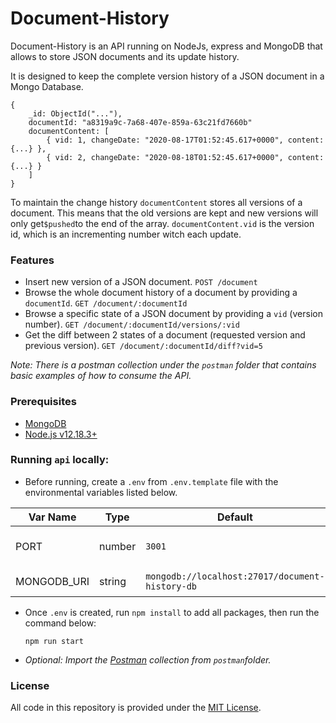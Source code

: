 # Document-History

Document-History is an API running on NodeJs, express and MongoDB that allows to store JSON documents and its update history.

It is designed to keep the complete version history of a JSON document in a Mongo Database.

```
{
    _id: ObjectId("..."),
    documentId: "a8319a9c-7a68-407e-859a-63c21fd7660b"
    documentContent: [
        { vid: 1, changeDate: "2020-08-17T01:52:45.617+0000", content: {...} },
        { vid: 2, changeDate: "2020-08-18T01:52:45.617+0000", content: {...} }
    ]
}
```

To maintain the change history `documentContent` stores all versions of a document. This means that the old versions are kept and new versions will only get`$pushed`to the end of the array. `documentContent.vid` is the version id, which is an incrementing number witch each update.

### Features

- Insert new version of a JSON document. `POST /document`
- Browse the whole document history of a document by providing a `documentId`. `GET /document/:documentId`
- Browse a specific state of a JSON document by providing a `vid` (version number). `GET /document/:documentId/versions/:vid`
- Get the diff between 2 states of a document (requested version and previous version). `GET /document/:documentId/diff?vid=5`

_Note: There is a postman collection under the `postman` folder that contains basic examples of how to consume the API._

### Prerequisites

- [MongoDB](https://www.mongodb.com/download-center/community)
- [Node.js v12.18.3+](http://nodejs.org)

### Running `api` locally:

- Before running, create a `.env` from `.env.template` file with the environmental variables listed below.

| Var Name    | Type   | Default                                         | Description                   |
| ----------- | ------ | ----------------------------------------------- | ----------------------------- |
| PORT        | number | `3001`                                          | Port to run the API server on |
| MONGODB_URI | string | `mongodb://localhost:27017/document-history-db` | URL for MongoDB               |

- Once `.env` is created, run `npm install` to add all packages, then run the command below:

  ```
  npm run start
  ```

- _Optional: Import the [Postman](https://www.postman.com/) collection from `postman`folder._

### License

All code in this repository is provided under the [MIT License](https://github.com/RiahiKarim/document-history/blob/master/LICENSE).
